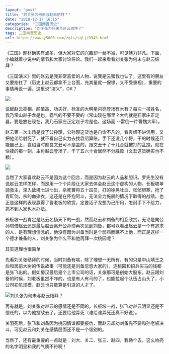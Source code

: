 ```yaml
---
layout: "post"
title: "刘关张为何未与赵云结拜？"
date: "2018-12-17 16:15"
categories: "三国两晋历史"
description: "刘关张为何未与赵云结拜？"
tags: 三国两晋历史
url: https://www.y5000.com/zgls/sglj/9949.html
---
```






《三国》题材确实有点多，但大家对它的兴趣却一丝不减，可见魅力非凡。下面，小编就着小说中的情节和大家讨论导论。我们一起来看看刘关张为何未与赵云结拜？

《三国演义》里的赵云是我非常喜爱的人物，说我是云蜜我也认了，这里有的朋友又要抬杠了（历史上赵云都拿不上台面，充其量就一保镖，又不受重视），重要的事情再说一遍，这里说“演义”，OK？

![](https://img.y5000.com/uploads/allimg/170110/1434141544-0.jpg)

说起赵云亮相，颜值高、功夫好，标准的大明星闪亮登场有木有？每次一报姓名，我乃常山赵子龙是也，霸气的不要不要的（常山现在哪里？大约就是石家庄正定县，要是放在现在，我乃石家庄正定赵子龙是也，这场面
--雷倒一片曹魏大军）。

赵云第一次出场是救了公孙瓒，公孙瓒这货也是自命不凡的，看袁绍不讲信用，又把他弟给射死了，就不看自己实力去找袁绍算账。手下还没几个将，干的时候还只能自己上，袁绍当时颜良文丑可不是盖的，跟文丑干了十几合就被打的乱跑，就在快挂的那一刻，主角赵云登场了，干了五六十合居然不分胜败（文丑这货确实也不赖）。

![](https://img.y5000.com/uploads/allimg/170110/1434145U1-1.jpg)

当然了大家喜欢赵云不是因为这个回合，而是因为赵云的人品和胆识。罗先生没有说赵云怎样怎样，而是用一个个片段让大家去体会赵云这个虚构的人物。长板坡单骑救主，深入敌境七进七出，杀死曹将五十四员，打的徐晃吐血、张郃胆寒，抢了青釭剑，杀的血染衣，这还是在怀抱阿斗，无法全力施展的情况下取得的战绩。也正是这样的表现赢得了曹老板的欣赏，定要活子龙想为己所用，怎耐手下不给力，抓不到人家也木办法。

长板坡一战肯定是赵云名扬天下的一战，然而赵云和刘备的相互欣赏，无论是向公孙瓒借赵云还是最后赵云离开公孙瓒再次见到刘备，都可以看出赵云是一个有追求的人，是有理想信念的，他没有因为刘备当时是个弱鸡而瞧不上他，而正是这样一个德才兼备的人，刘关张为什么不和他再拜一次桃园呢？

其实道理也很简单

先看刘关张结拜的时候，当时刘备有啥，除了理想一无所有，有的只是中山靖王之后和房前大树的传说故事（可能还是刘备忽悠大家的），连桃园和招兵买马的钱都是张飞出的。假如蜀汉最后是个上市公司的话，关张那可是创始大股东。赵云跟刘备的时候，刘老板虽然不咋的，也是有人有马的了，也能拉起个队伍占山头了，小公司初见规模，赵云也只能算是引进的人才了。

![刘关张为何未与赵云结拜？](/uploads/allimg/170110/6-1F1101430355T.JPG)

再有就是，刘关张对赵云的感情还是不同的，长板坡一战，张飞对赵云明显还是不信任的，以为他投敌去了，还要给他弄死（谁给谁弄死还真不好说）。

关羽死后，张飞和刘备因为桃园情谊都要报仇，而赵云却劝刘备先不要和孙老板决斗，可见赵云和刘关在感情层面还不是一个级别的。

当然了，还有最重要的一点就是：刘大、关二、张三、赵四，我勒个去，这么响亮的名字明显和我的气质不符啊！
